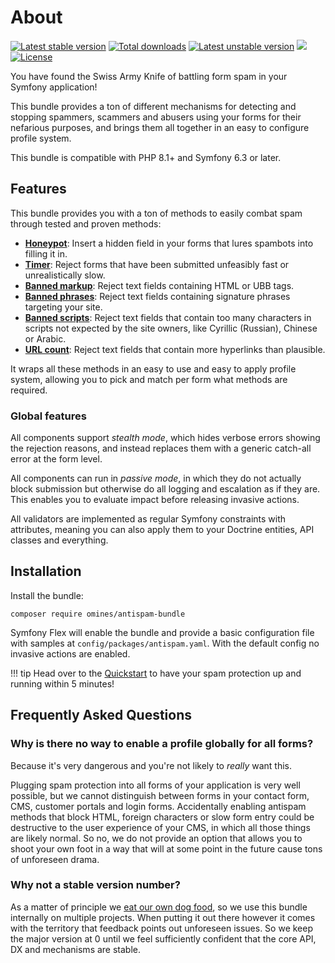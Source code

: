 # About

<a href="https://packagist.org/packages/omines/antispam-bundle" class="no-after"><img alt="Latest stable version" src="https://poser.pugx.org/omines/antispam-bundle/version" /></a>
<a href="https://packagist.org/packages/omines/antispam-bundle" class="no-after"><img alt="Total downloads" src="https://poser.pugx.org/omines/antispam-bundle/downloads" /></a>
<a href="https://packagist.org/packages/omines/antispam-bundle" class="no-after"><img alt="Latest unstable version" src="https://poser.pugx.org/omines/antispam-bundle/v/unstable" /></a>
<a href="https://codecov.io/gh/omines/antispam-bundle" class="no-after"><img src="https://codecov.io/gh/omines/antispam-bundle/graph/badge.svg?token=634ZQ8EQ7A"/></a>
<a href="https://packagist.org/packages/omines/antispam-bundle" class="no-after"><img alt="License" src="https://poser.pugx.org/omines/antispam-bundle/license" /></a>

You have found the Swiss Army Knife of battling form spam in your Symfony application!

This bundle provides a ton of different mechanisms for detecting and stopping spammers,
scammers and abusers using your forms for their nefarious purposes, and brings them
all together in an easy to configure profile system.

This bundle is compatible with PHP 8.1+ and Symfony 6.3 or later.

## Features

This bundle provides you with a ton of methods to easily combat spam through tested and
proven methods:

- **[Honeypot](form/honeypot.md)**: Insert a hidden field in your forms that lures spambots into filling it in.
- **[Timer](form/submit_timer.md)**: Reject forms that have been submitted unfeasibly fast or unrealistically slow.
- **[Banned markup](validator/banned_markup.md)**: Reject text fields containing HTML or UBB tags.
- **[Banned phrases](validator/banned_phrases.md)**: Reject text fields containing signature phrases targeting your site.
- **[Banned scripts](validator/banned_scripts.md)**: Reject text fields that contain too many characters in scripts not
    expected by the site owners, like Cyrillic (Russian), Chinese or Arabic.
- **[URL count](validator/url_count.md)**: Reject text fields that contain more hyperlinks than plausible.

It wraps all these methods in an easy to use and easy to apply profile system, allowing
you to pick and match per form what methods are required.

### Global features

All components support *stealth mode*, which hides verbose errors showing the rejection
reasons, and instead replaces them with a generic catch-all error at the form level.

All components can run in *passive mode*, in which they do not actually block submission
but otherwise do all logging and escalation as if they are. This enables you to evaluate
impact before releasing invasive actions.

All validators are implemented as regular Symfony constraints with attributes, meaning
you can also apply them to your Doctrine entities, API classes and everything.

## Installation

Install the bundle:
```shell
composer require omines/antispam-bundle
```

Symfony Flex will enable the bundle and provide a basic configuration file with samples
at `config/packages/antispam.yaml`. With the default config no invasive actions are enabled.

!!! tip
    Head over to the [Quickstart](quickstart.md) to have your spam protection up and running
    within 5 minutes!

## Frequently Asked Questions

### Why is there no way to enable a profile globally for all forms?

Because it's very dangerous and you're not likely to *really* want this.

Plugging spam protection into all forms of your application is very well possible,
but we cannot distinguish between forms in your contact form, CMS, customer portals
and login forms. Accidentally enabling antispam methods that block HTML, foreign
characters or slow form entry could be destructive to the user experience of your
CMS, in which all those things are likely normal. So no, we do not provide an option
that allows you to shoot your own foot in a way that will at some point in the future
cause tons of unforeseen drama.

### Why not a stable version number?

As a matter of principle we [eat our own dog food](https://en.wikipedia.org/wiki/Eating_your_own_dog_food),
so we use this bundle internally on multiple projects. When putting it out there however it
comes with the territory that feedback points out unforeseen issues. So we keep the major
version at 0 until we feel sufficiently confident that the core API, DX and mechanisms
are stable.
